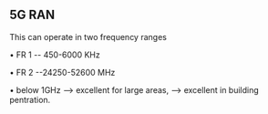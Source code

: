 ## 5G RAN

This can operate in two frequency ranges 

• FR 1 -- 450-6000 KHz

• FR 2 --24250-52600 MHz

• below 1GHz --> excellent for large areas,
             --> excellent in building pentration.
             
